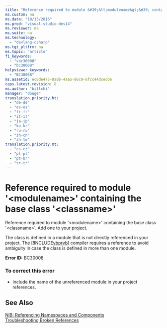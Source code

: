 ```yaml
---
title: "Reference required to module &#39;&lt;modulename&gt;&#39; containing the base class &#39;&lt;classname&gt;&#39;"
ms.custom: na
ms.date: "10/13/2016"
ms.prod: "visual-studio-dev14"
ms.reviewer: na
ms.suite: na
ms.technology: 
  - "devlang-csharp"
ms.tgt_pltfrm: na
ms.topic: "article"
f1_keywords: 
  - "vbc30008"
  - "bc30008"
helpviewer_keywords: 
  - "BC30008"
ms.assetid: ec8de475-8a8b-4aa5-86c9-6fcc44dcec06
caps.latest.revision: 8
ms.author: "billchi"
manager: "douge"
translation.priority.ht: 
  - "de-de"
  - "es-es"
  - "fr-fr"
  - "it-it"
  - "ja-jp"
  - "ko-kr"
  - "ru-ru"
  - "zh-cn"
  - "zh-tw"
translation.priority.mt: 
  - "cs-cz"
  - "pl-pl"
  - "pt-br"
  - "tr-tr"
---
```

# Reference required to module &#39;&lt;modulename&gt;&#39; containing the base class &#39;&lt;classname&gt;&#39;
Reference required to module '\<modulename>' containing the base class '\<classname>'. Add one to your project.  
  
 The class is defined in a module that is not directly referenced in your project. The [!INCLUDE[vbprvb](../codequality/includes/vbprvb_md.md)] compiler requires a reference to avoid ambiguity in case the class is defined in more than one module.  
  
 **Error ID:** BC30008  
  
### To correct this error  
  
-   Include the name of the unreferenced module in your project references.  
  
## See Also  
 [NIB: Referencing Namespaces and Components](http://msdn.microsoft.com/en-us/568fa759-796b-44cd-bf5e-1cf8de6e38fd)   
 [Troubleshooting Broken References](../ide/troubleshooting-broken-references.md)